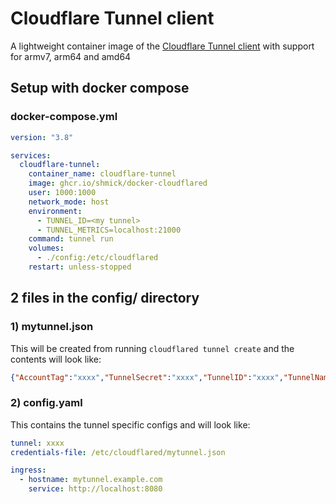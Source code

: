 # Cloudflare Tunnel client
A lightweight container image of the [Cloudflare Tunnel client](https://github.com/cloudflare/cloudflared) with support for armv7, arm64 and amd64

## Setup with docker compose

### docker-compose.yml
```yaml
version: "3.8"

services:
  cloudflare-tunnel:
    container_name: cloudflare-tunnel
    image: ghcr.io/shmick/docker-cloudflared
    user: 1000:1000
    network_mode: host
    environment: 
      - TUNNEL_ID=<my tunnel>
      - TUNNEL_METRICS=localhost:21000
    command: tunnel run
    volumes:
      - ./config:/etc/cloudflared
    restart: unless-stopped
```

## 2 files in the config/ directory
### 1) mytunnel.json 

This will be created from running `cloudflared tunnel create` and the contents will look like:
```json
{"AccountTag":"xxxx","TunnelSecret":"xxxx","TunnelID":"xxxx","TunnelName":"mytunnel"}
```

### 2) config.yaml 
This contains the tunnel specific configs and will look like:

```yaml
tunnel: xxxx
credentials-file: /etc/cloudflared/mytunnel.json

ingress:
  - hostname: mytunnel.example.com
    service: http://localhost:8080
```

